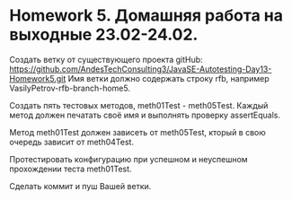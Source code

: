 # Homework 5. Домашняя работа на выходные 23.02-24.02.
Создать ветку от существующего проекта gitHub: https://github.com/AndesTechConsulting3/JavaSE-Autotesting-Day13-Homework5.git
Имя ветки должно содержать строку rfb, например VasilyPetrov-rfb-branch-home5.

Создать пять тестовых методов, meth01Test - meth05Test.
Каждый метод должен печатать своё имя и
выполнять проверку assertEquals.

Метод meth01Test должен зависеть от meth05Test, кторый в свою очередь зависит от meth04Test.

Протестировать конфигурацию при успешном и неуспешном прохождении теста meth01Test.

Сделать коммит и пуш Вашей ветки.
